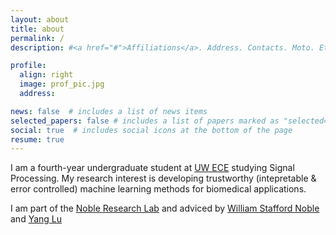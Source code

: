 ```yaml
---
layout: about
title: about
permalink: /
description: #<a href="#">Affiliations</a>. Address. Contacts. Moto. Etc.

profile:
  align: right
  image: prof_pic.jpg
  address:

news: false  # includes a list of news items
selected_papers: false # includes a list of papers marked as "selected={true}"
social: true  # includes social icons at the bottom of the page
resume: true
---
```


I am a fourth-year undergraduate student at [UW ECE](https://www.ece.uw.edu/) studying Signal Processing. My research interest is developing trustworthy (intepretable & error controlled) machine learning methods for biomedical applications.

I am part of the [Noble Research Lab](https://noble.gs.washington.edu/) and adviced by [William Stafford Noble](https://noble.gs.washington.edu/~wnoble/) and [Yang Lu](https://younglululu.github.io/)
